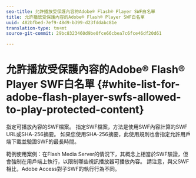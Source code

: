 ```yaml
---
seo-title: 允許播放受保護內容的Adobe® Flash® Player SWF白名單
title: 允許播放受保護內容的Adobe® Flash® Player SWF白名單
uuid: 482bfbed-7ef9-48d9-b399-d23fddabc81e
translation-type: tm+mt
source-git-commit: 29bc8323460d9be0fce66cbea7c6fce46df20d61

---
```



# 允許播放受保護內容的Adobe® Flash® Player SWF白名單 {#white-list-for-adobe-flash-player-swfs-allowed-to-play-protected-content}

指定可播放內容的SWF檔案。 指定SWF檔案，方法是使用SWF內容計算的SWF URL或SHA-256摘要。 如果您使用SHA-256摘要，此使用規則也會指定允許用戶端下載並驗證SWF的最長時間。

範例使用案例：在Flash Media Server的情況下，其概念上相當於SWF驗證，但會強制在用戶端上執行，以限制哪些視訊播放器可播放內容。 請注意，與父SWF相比，Adobe Access對子SWF的執行行為不同。
